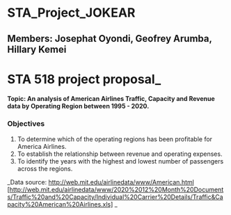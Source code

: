 # STA_Project_JOKEAR
## Members: Josephat Oyondi, Geofrey Arumba, Hillary Kemei

# STA 518 project proposal_
**Topic: An analysis of American Airlines Traffic, Capacity and Revenue data by Operating Region between 1995 - 2020.**
### Objectives

1. To determine which of the operating regions has been profitable for America Airlines.
2. To establish the relationship between  revenue and operating expenses.
3. To identify the years with the highest and lowest number of passengers across the regions. 

_Data source: http://web.mit.edu/airlinedata/www/American.html [http://web.mit.edu/airlinedata/www/2020%2012%20Month%20Documents/Traffic%20and%20Capacity/Individual%20Carrier%20Details/Traffic&Capacity%20American%20Airlines.xls] _
